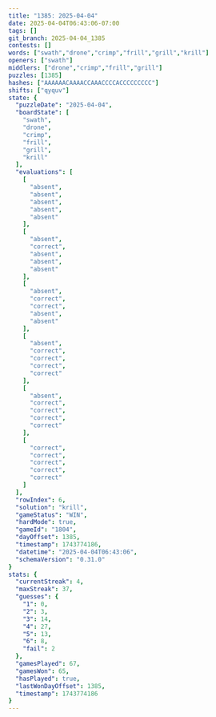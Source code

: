 ```yaml
---
title: "1385: 2025-04-04"
date: 2025-04-04T06:43:06-07:00
tags: []
git_branch: 2025-04-04_1385
contests: []
words: ["swath","drone","crimp","frill","grill","krill"]
openers: ["swath"]
middlers: ["drone","crimp","frill","grill"]
puzzles: [1385]
hashes: ["AAAAAACAAAACCAAACCCCACCCCCCCCC"]
shifts: ["qyquv"]
state: {
  "puzzleDate": "2025-04-04",
  "boardState": [
    "swath",
    "drone",
    "crimp",
    "frill",
    "grill",
    "krill"
  ],
  "evaluations": [
    [
      "absent",
      "absent",
      "absent",
      "absent",
      "absent"
    ],
    [
      "absent",
      "correct",
      "absent",
      "absent",
      "absent"
    ],
    [
      "absent",
      "correct",
      "correct",
      "absent",
      "absent"
    ],
    [
      "absent",
      "correct",
      "correct",
      "correct",
      "correct"
    ],
    [
      "absent",
      "correct",
      "correct",
      "correct",
      "correct"
    ],
    [
      "correct",
      "correct",
      "correct",
      "correct",
      "correct"
    ]
  ],
  "rowIndex": 6,
  "solution": "krill",
  "gameStatus": "WIN",
  "hardMode": true,
  "gameId": "1804",
  "dayOffset": 1385,
  "timestamp": 1743774186,
  "datetime": "2025-04-04T06:43:06",
  "schemaVersion": "0.31.0"
}
stats: {
  "currentStreak": 4,
  "maxStreak": 37,
  "guesses": {
    "1": 0,
    "2": 3,
    "3": 14,
    "4": 27,
    "5": 13,
    "6": 8,
    "fail": 2
  },
  "gamesPlayed": 67,
  "gamesWon": 65,
  "hasPlayed": true,
  "lastWonDayOffset": 1385,
  "timestamp": 1743774186
}
---
```

<!-- more -->
